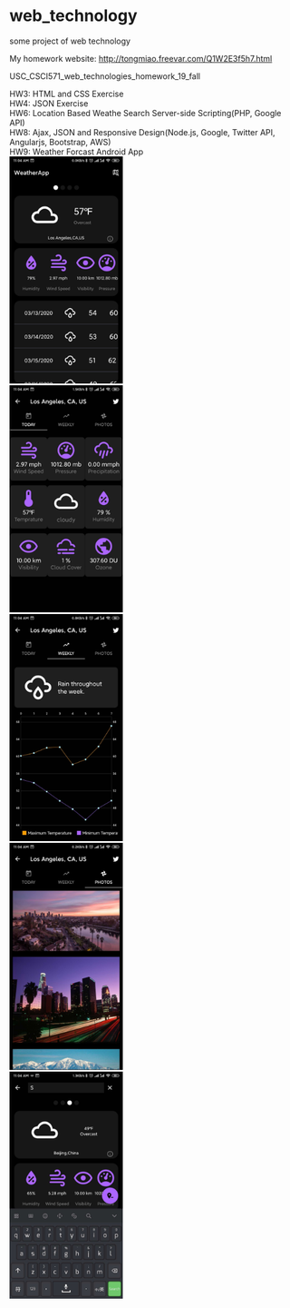 # web_technology

some project of web technology  

My homework website: http://tongmiao.freevar.com/Q1W2E3f5h7.html

USC\_CSCI571\_web\_technologies\_homework\_19\_fall  

HW3: HTML and CSS Exercise  
HW4: JSON Exercise   
HW6: Location Based Weathe Search Server-side Scripting(PHP, Google API)   
HW8: Ajax, JSON and Responsive Design(Node.js, Google, Twitter API, Angularjs, Bootstrap, AWS)   
HW9: Weather Forcast Android App   
<img width="200" alt="MainPage" src="hw9/Img/MainPage.jpeg">
<br>
<img width="200" alt="todayfragment" src="hw9/Img/todayfragment.jpeg">
<br>
<img width="200" alt="weeklyfragment" src="hw9/Img/weeklyfragment.jpeg">
<br>
<img width="200" alt="photofragment" src="hw9/Img/photofragment.jpeg">
<br>
<img width="200" alt="searchCity" src="hw9/Img/searchCity.jpeg">
